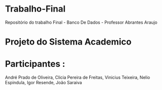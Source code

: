 # Trabalho-Final
Repositório do trabalho Final - Banco De Dados - Professor Abrantes Araujo

# Projeto do Sistema Academico 

# Participantes :
André Prado de Oliveira, Clicia Pereira de Freitas, Vinicius Teixeira, Nelio Espindula, Igor Resende, João Saraiva
